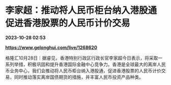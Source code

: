 # 李家超：推动将人民币柜台纳入港股通 促进香港股票的人民币计价交易

**2023-10-28 02:53**

**https://www.gelonghui.com/live/1268620**

格隆汇10月28日｜据睿见，香港特别行政区行政长官李家超今日表示，将采取一系列举措，积极巩固和提升香港国际金融中心竞争力。香港是全球最大的离岸人民币业务中心，我们会推动将人民币柜台纳入港股通，促进香港股票的人民币计价交易，同时推动落实离岸国债期货的措施，并丰富人民币投资产品种类。